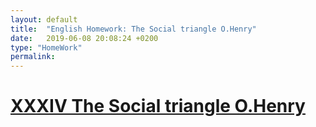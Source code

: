 ```yaml
---
layout: default
title:  "English Homework: The Social triangle O.Henry"
date:   2019-06-08 20:08:24 +0200
type: "HomeWork"
permalink: 
---
```


<h1>
<a href = "{{site.url}}{{site.baseurl}}/data/docs/HomeWork/2019-06-08-201030165-HW-English.pdf"> XXXIV The Social triangle O.Henry </a>
</h1>
